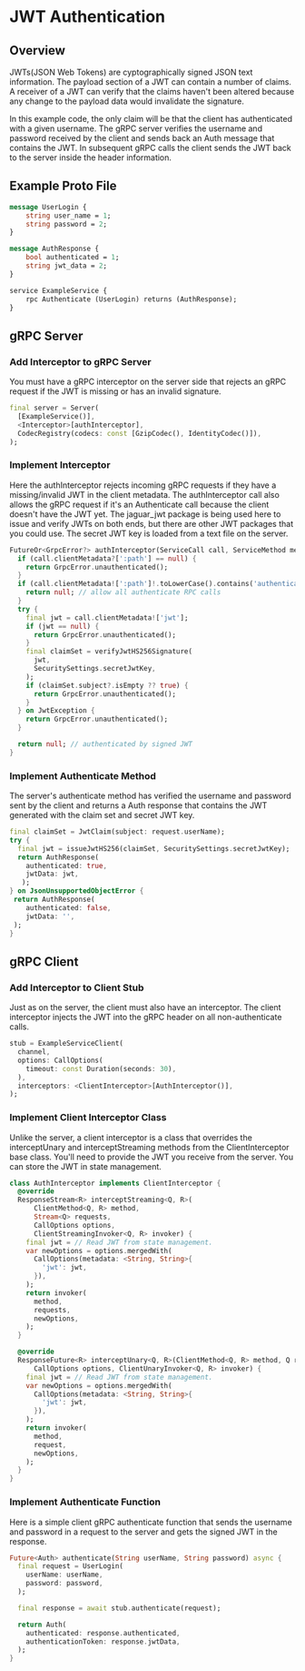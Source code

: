 # JWT Authentication

## Overview

JWTs(JSON Web Tokens) are cyptographically signed JSON text information. The payload section of a JWT can contain a number of claims. A receiver of a JWT can verify that the claims haven't been altered because any change to the payload data would invalidate the signature.

In this example code, the only claim will be that the client has authenticated with a given username. The gRPC server verifies the username and password received by the client and sends back an Auth message that contains the JWT. In subsequent gRPC calls the client sends the JWT back to the server inside the header information.

## Example Proto File

```proto title="example.proto"
message UserLogin {
    string user_name = 1;
    string password = 2;
}

message AuthResponse {
    bool authenticated = 1;
    string jwt_data = 2;
}

service ExampleService {
    rpc Authenticate (UserLogin) returns (AuthResponse);
}
```

## gRPC Server

### Add Interceptor to gRPC Server

You must have a gRPC interceptor on the server side that rejects an gRPC request if the JWT is missing or has an invalid signature.
```dart title="main.dart"
final server = Server(
  [ExampleService()],
  <Interceptor>[authInterceptor],
  CodecRegistry(codecs: const [GzipCodec(), IdentityCodec()]),
);
```

### Implement Interceptor

Here the authInterceptor rejects incoming gRPC requests if they have a missing/invalid JWT in the client metadata. The authInterceptor call also allows the gRPC request if it's an Authenticate call because the client doesn't have the JWT yet. The jaguar_jwt package is being used here to issue and verify JWTs on both ends, but there are other JWT packages that you could use. The secret JWT key is loaded from a text file on the server.
```dart title="auth_interceptor.dart"
FutureOr<GrpcError?> authInterceptor(ServiceCall call, ServiceMethod method) {
  if (call.clientMetadata?[':path'] == null) {
    return GrpcError.unauthenticated();
  }
  if (call.clientMetadata![':path']!.toLowerCase().contains('authenticate')) {
    return null; // allow all authenticate RPC calls
  }
  try {
    final jwt = call.clientMetadata!['jwt'];
    if (jwt == null) {
      return GrpcError.unauthenticated();
    }
    final claimSet = verifyJwtHS256Signature(
      jwt,
      SecuritySettings.secretJwtKey,
    );
    if (claimSet.subject?.isEmpty ?? true) {
      return GrpcError.unauthenticated();
    }
  } on JwtException {
    return GrpcError.unauthenticated();
  }

  return null; // authenticated by signed JWT
}
```

### Implement Authenticate Method

The server's authenticate method has verified the username and password sent by the client and returns a Auth response that contains the JWT generated with the claim set and secret JWT key. 
```dart title="authenticate.dart"
final claimSet = JwtClaim(subject: request.userName);
try {
  final jwt = issueJwtHS256(claimSet, SecuritySettings.secretJwtKey);
  return AuthResponse(
    authenticated: true,
    jwtData: jwt,
   );
} on JsonUnsupportedObjectError {
 return AuthResponse(
    authenticated: false,
    jwtData: '',
 );
}
```

## gRPC Client

### Add Interceptor to Client Stub

Just as on the server, the client must also have an interceptor. The client interceptor injects the JWT into the gRPC header on all non-authenticate calls.
```dart
stub = ExampleServiceClient(
  channel,
  options: CallOptions(
    timeout: const Duration(seconds: 30),
  ),
  interceptors: <ClientInterceptor>[AuthInterceptor()],
);
```

### Implement Client Interceptor Class

Unlike the server, a client interceptor is a class that overrides the interceptUnary and interceptStreaming methods from the ClientInterceptor base class. You'll need to provide the JWT you receive from the server. You can store the JWT in state management.
```dart title="auth_interceptor.dart"
class AuthInterceptor implements ClientInterceptor {
  @override
  ResponseStream<R> interceptStreaming<Q, R>(
      ClientMethod<Q, R> method,
      Stream<Q> requests,
      CallOptions options,
      ClientStreamingInvoker<Q, R> invoker) {
    final jwt = // Read JWT from state management.
    var newOptions = options.mergedWith(
      CallOptions(metadata: <String, String>{
        'jwt': jwt,
      }),
    );
    return invoker(
      method,
      requests,
      newOptions,
    );
  }

  @override
  ResponseFuture<R> interceptUnary<Q, R>(ClientMethod<Q, R> method, Q request,
      CallOptions options, ClientUnaryInvoker<Q, R> invoker) {
    final jwt = // Read JWT from state management.
    var newOptions = options.mergedWith(
      CallOptions(metadata: <String, String>{
        'jwt': jwt,
      }),
    );
    return invoker(
      method,
      request,
      newOptions,
    );
  }
}
```

### Implement Authenticate Function

Here is a simple client gRPC authenticate function that sends the username and password in a request to the server and gets the signed JWT in the response.
```dart title="authenticate.dart"
Future<Auth> authenticate(String userName, String password) async {
  final request = UserLogin(
    userName: userName,
    password: password,
  );

  final response = await stub.authenticate(request);

  return Auth(
    authenticated: response.authenticated,
    authenticationToken: response.jwtData,
  );
}
```
